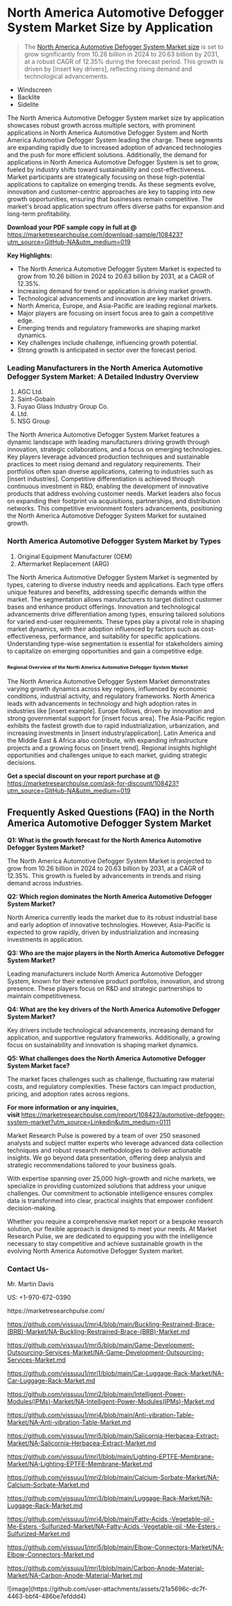 <h1>North America Automotive Defogger System Market&nbsp;Size by Application</h1><blockquote><p>The <a href="https://marketresearchpulse.com/download-sample/108423?utm_source=GitHub-NA&amp;utm_medium=019">North America Automotive Defogger System Market size</a> is set to grow significantly from 10.26 billion in 2024 to 20.63 billion by 2031, at a robust CAGR of 12.35% during the forecast period. This growth is driven by [insert key drivers], reflecting rising demand and technological advancements.</p></blockquote><ul><li>Windscreen<li> Backlite<li> Sidelite</li></ul><p>The North America Automotive Defogger System market size by application showcases robust growth across multiple sectors, with prominent applications in North America Automotive Defogger System and North America Automotive Defogger System leading the charge. These segments are expanding rapidly due to increased adoption of advanced technologies and the push for more efficient solutions. Additionally, the demand for applications in North America Automotive Defogger System is set to grow, fueled by industry shifts toward sustainability and cost-effectiveness. Market participants are strategically focusing on these high-potential applications to capitalize on emerging trends. As these segments evolve, innovation and customer-centric approaches are key to tapping into new growth opportunities, ensuring that businesses remain competitive. The market's broad application spectrum offers diverse paths for expansion and long-term profitability.</p><p><strong>Download your PDF sample copy in full at @ </strong><a href="https://marketresearchpulse.com/download-sample/108423?utm_source=GitHub-NA&amp;utm_medium=019">https://marketresearchpulse.com/download-sample/108423?utm_source=GitHub-NA&amp;utm_medium=019</a></p><p><strong>Key Highlights: </strong></p><ul><li>The North America Automotive Defogger System Market is expected to grow from 10.26 billion in 2024 to 20.63 billion by 2031, at a CAGR of 12.35%.</li><li>Increasing demand for trend or application is driving market growth.</li><li>Technological advancements and innovation are key market drivers.</li><li>North America, Europe, and Asia-Pacific are leading regional markets.</li><li>Major players are focusing on insert focus area to gain a competitive edge.</li><li>Emerging trends and regulatory frameworks are shaping market dynamics.</li><li>Key challenges include challenge, influencing growth potential.</li><li>Strong growth is anticipated in sector over the forecast period.</li></ul><h3>Leading Manufacturers in the North America Automotive Defogger System Market: A Detailed Industry Overview</h3><ol><li>AGC Ltd.</li><li>Saint-Gobain</li><li>Fuyao Glass Industry Group Co.</li><li>Ltd.</li><li>NSG Group</li></ol><div class="flex max-w-full flex-col flex-grow"><div class="min-h-8 text-message flex w-full flex-col items-end gap-2 whitespace-normal break-words [.text-message+&amp;]:mt-5" dir="auto" data-message-author-role="assistant" data-message-id="fd8432e4-4910-450d-b182-61b7bfb0a01f" data-message-model-slug="gpt-4o"><div class="flex w-full flex-col gap-1 empty:hidden first:pt-[3px]"><div class="markdown prose w-full break-words dark:prose-invert light"><p>The North America Automotive Defogger System Market features a dynamic landscape with leading manufacturers driving growth through innovation, strategic collaborations, and a focus on emerging technologies. Key players leverage advanced production techniques and sustainable practices to meet rising demand and regulatory requirements. Their portfolios often span diverse applications, catering to industries such as [insert industries]. Competitive differentiation is achieved through continuous investment in R&amp;D, enabling the development of innovative products that address evolving customer needs. Market leaders also focus on expanding their footprint via acquisitions, partnerships, and distribution networks. This competitive environment fosters advancements, positioning the North America Automotive Defogger System Market for sustained growth.</p></div></div></div></div><h3>North America Automotive Defogger System Market by Types</h3><ol><li>Original Equipment Manufacturer (OEM)<li> Aftermarket Replacement (ARG)</li></ol><div class="flex max-w-full flex-col flex-grow"><div class="min-h-8 text-message flex w-full flex-col items-end gap-2 whitespace-normal break-words [.text-message+&amp;]:mt-5" dir="auto" data-message-author-role="assistant" data-message-id="084470be-0bb7-4664-bddf-5156b4f41249" data-message-model-slug="gpt-4o-mini"><div class="flex w-full flex-col gap-1 empty:hidden first:pt-[3px]"><div class="markdown prose w-full break-words dark:prose-invert light"><p>The North America Automotive Defogger System Market is segmented by types, catering to diverse industry needs and applications. Each type offers unique features and benefits, addressing specific demands within the market. The segmentation allows manufacturers to target distinct customer bases and enhance product offerings. Innovation and technological advancements drive differentiation among types, ensuring tailored solutions for varied end-user requirements. These types play a pivotal role in shaping market dynamics, with their adoption influenced by factors such as cost-effectiveness, performance, and suitability for specific applications. Understanding type-wise segmentation is essential for stakeholders aiming to capitalize on emerging opportunities and gain a competitive edge.</p></div></div></div></div><h3><span style="font-size: 11px;">Regional Overview of the North America Automotive Defogger System Market</span></h3><div class="flex max-w-full flex-col flex-grow"><div class="min-h-8 text-message flex w-full flex-col items-end gap-2 whitespace-normal break-words [.text-message+&amp;]:mt-5" dir="auto" data-message-author-role="assistant" data-message-id="e9038762-ce64-4e30-91c9-9bd413514231" data-message-model-slug="gpt-4o-mini"><div class="flex w-full flex-col gap-1 empty:hidden first:pt-[3px]"><div class="markdown prose w-full break-words dark:prose-invert light"><p>The North America Automotive Defogger System Market demonstrates varying growth dynamics across key regions, influenced by economic conditions, industrial activity, and regulatory frameworks. North America leads with advancements in technology and high adoption rates in industries like [insert example]. Europe follows, driven by innovation and strong governmental support for [insert focus area]. The Asia-Pacific region exhibits the fastest growth due to rapid industrialization, urbanization, and increasing investments in [insert industry/application]. Latin America and the Middle East &amp; Africa also contribute, with expanding infrastructure projects and a growing focus on [insert trend]. Regional insights highlight opportunities and challenges unique to each market, guiding strategic decisions.</p></div></div></div></div><p><strong>Get a special discount on your report purchase at @ </strong><a href="https://marketresearchpulse.com/ask-for-discount/108423?utm_source=GitHub-NA&amp;utm_medium=019">https://marketresearchpulse.com/ask-for-discount/108423?utm_source=GitHub-NA&amp;utm_medium=019</a></p><h2>Frequently Asked Questions (FAQ) in the North America Automotive Defogger System Market</h2><p><strong>Q1: What is the growth forecast for the North America Automotive Defogger System Market?</strong></p><p>The North America Automotive Defogger System Market is projected to grow from 10.26 billion in 2024 to 20.63 billion by 2031, at a CAGR of 12.35%. This growth is fueled by advancements in trends and rising demand across industries.</p><p><strong>Q2: Which region dominates the North America Automotive Defogger System Market?</strong></p><p>North America currently leads the market due to its robust industrial base and early adoption of innovative technologies. However, Asia-Pacific is expected to grow rapidly, driven by industrialization and increasing investments in application.</p><p><strong>Q3: Who are the major players in the North America Automotive Defogger System Market?</strong></p><p>Leading manufacturers include North America Automotive Defogger System, known for their extensive product portfolios, innovation, and strong presence. These players focus on R&amp;D and strategic partnerships to maintain competitiveness.</p><p><strong>Q4: What are the key drivers of the North America Automotive Defogger System Market?</strong></p><p>Key drivers include technological advancements, increasing demand for application, and supportive regulatory frameworks. Additionally, a growing focus on sustainability and innovation is shaping market dynamics.</p><p><strong>Q5: What challenges does the North America Automotive Defogger System Market face?</strong></p><p>The market faces challenges such as challenge, fluctuating raw material costs, and regulatory complexities. These factors can impact production, pricing, and adoption rates across regions.</p><p><strong>For more information or any inquiries, visit&nbsp;</strong><a href="https://marketresearchpulse.com/report/108423/automotive-defogger-system-market?utm_source=Linkedin&utm_medium=0111">https://marketresearchpulse.com/report/108423/automotive-defogger-system-market?utm_source=Linkedin&utm_medium=0111</a></p><p>Market Research Pulse is powered by a team of over 250 seasoned analysts and subject matter experts who leverage advanced data collection techniques and robust research methodologies to deliver actionable insights. We go beyond data presentation, offering deep analysis and strategic recommendations tailored to your business goals.</p><p>With expertise spanning over 25,000 high-growth and niche markets, we specialize in providing customized solutions that address your unique challenges. Our commitment to actionable intelligence ensures complex data is transformed into clear, practical insights that empower confident decision-making.</p><p>Whether you require a comprehensive market report or a bespoke research solution, our flexible approach is designed to meet your needs. At Market Research Pulse, we are dedicated to equipping you with the intelligence necessary to stay competitive and achieve sustainable growth in the evolving North America Automotive Defogger System market.</p><h3><strong>Contact Us-</strong></h3><p>Mr. Martin Davis</p><p>US: +1-970-672-0390</p><p>https://marketresearchpulse.com/</p><p><a href="https://github.com/vissuuu1/mri4/blob/main/Buckling-Restrained-Brace-(BRB)-Market/NA-Buckling-Restrained-Brace-(BRB)-Market.md">https://github.com/vissuuu1/mri4/blob/main/Buckling-Restrained-Brace-(BRB)-Market/NA-Buckling-Restrained-Brace-(BRB)-Market.md</a></p><p><a href="https://github.com/vissuuu1/mri5/blob/main/Game-Development-Outsourcing-Services-Market/NA-Game-Development-Outsourcing-Services-Market.md">https://github.com/vissuuu1/mri5/blob/main/Game-Development-Outsourcing-Services-Market/NA-Game-Development-Outsourcing-Services-Market.md</a></p><p><a href="https://github.com/vissuuu1/mri1/blob/main/Car-Luggage-Rack-Market/NA-Car-Luggage-Rack-Market.md">https://github.com/vissuuu1/mri1/blob/main/Car-Luggage-Rack-Market/NA-Car-Luggage-Rack-Market.md</a></p><p><a href="https://github.com/vissuuu1/mri2/blob/main/Intelligent-Power-Modules(IPMs)-Market/NA-Intelligent-Power-Modules(IPMs)-Market.md">https://github.com/vissuuu1/mri2/blob/main/Intelligent-Power-Modules(IPMs)-Market/NA-Intelligent-Power-Modules(IPMs)-Market.md</a></p><p><a href="https://github.com/vissuuu1/mri4/blob/main/Anti-vibration-Table-Market/NA-Anti-vibration-Table-Market.md">https://github.com/vissuuu1/mri4/blob/main/Anti-vibration-Table-Market/NA-Anti-vibration-Table-Market.md</a></p><p><a href="https://github.com/vissuuu1/mri5/blob/main/Salicornia-Herbacea-Extract-Market/NA-Salicornia-Herbacea-Extract-Market.md">https://github.com/vissuuu1/mri5/blob/main/Salicornia-Herbacea-Extract-Market/NA-Salicornia-Herbacea-Extract-Market.md</a></p><p><a href="https://github.com/vissuuu1/mri1/blob/main/Lighting-EPTFE-Membrane-Market/NA-Lighting-EPTFE-Membrane-Market.md">https://github.com/vissuuu1/mri1/blob/main/Lighting-EPTFE-Membrane-Market/NA-Lighting-EPTFE-Membrane-Market.md</a></p><p><a href="https://github.com/vissuuu1/mri2/blob/main/Calcium-Sorbate-Market/NA-Calcium-Sorbate-Market.md">https://github.com/vissuuu1/mri2/blob/main/Calcium-Sorbate-Market/NA-Calcium-Sorbate-Market.md</a></p><p><a href="https://github.com/vissuuu1/mri3/blob/main/Luggage-Rack-Market/NA-Luggage-Rack-Market.md">https://github.com/vissuuu1/mri3/blob/main/Luggage-Rack-Market/NA-Luggage-Rack-Market.md</a></p><p><a href="https://github.com/vissuuu1/mri4/blob/main/Fatty-Acids,-Vegetable-oil,-Me-Esters,-Sulfurized-Market/NA-Fatty-Acids,-Vegetable-oil,-Me-Esters,-Sulfurized-Market.md">https://github.com/vissuuu1/mri4/blob/main/Fatty-Acids,-Vegetable-oil,-Me-Esters,-Sulfurized-Market/NA-Fatty-Acids,-Vegetable-oil,-Me-Esters,-Sulfurized-Market.md</a></p><p><a href="https://github.com/vissuuu1/mri5/blob/main/Elbow-Connectors-Market/NA-Elbow-Connectors-Market.md">https://github.com/vissuuu1/mri5/blob/main/Elbow-Connectors-Market/NA-Elbow-Connectors-Market.md</a></p><p><a href="https://github.com/vissuuu1/mri1/blob/main/Carbon-Anode-Material-Market/NA-Carbon-Anode-Material-Market.md">https://github.com/vissuuu1/mri1/blob/main/Carbon-Anode-Material-Market/NA-Carbon-Anode-Material-Market.md</a></p>
![image](https://github.com/user-attachments/assets/21a5696c-dc7f-4463-bbf4-486be7efddd4)
